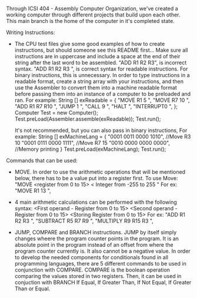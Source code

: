 Through ICSI 404 - Assembly Computer Organization, we've created a working computer through different projects that build upon each other.
This main branch is the home of the computer in it's completed state.

Writing Instructions:
- The CPU test files give some good examples of how to create instructions, but should someone see this README first...
  Make sure all instructions are in uppercase and include a space at the end of their string after the last word to be assembled.
    "ADD R1 R2 R3", is incorrect syntax. "ADD R1 R2 R3 ", is correct syntax for readable instructions. For binary instructions, this is unnecessary.
  In order to type instructions in a readable format, create a string array with your instructions, and then use the Assembler to convert them into a machine readable format before passing them into an instance of a computer to be preloaded and ran. 
  For example:
    String [] exReadable = {
      "MOVE R1 5 ",
      "MOVE R7 10 ",
      "ADD R1 R7 R10 ",
      "JUMP 1 ",
      "CALL 9 ",
      "HALT ",
      "INTERRUPT0 ",
    };
    Computer Test = new Computer();
    Test.preLoad(Assembler.assemble(exReadable));
    Test.run();
    
    It's not recommended, but you can also pass in binary instructions,
      For example:
        String [] exMachineLang = {
          "0001 0011 0000 1010", //Move R3 10
          "0001 0111 0000 1111", //Move R7 15
          "0010 0000 0000 0000", //Memory printing
        }
     Test.preLoad(exMachineLang);
     Test.run();
    
Commands that can be used:
- MOVE. In order to use the arithmetic operations that will be mentioned below, there has to be a value put into a register first.
  To use Move: "MOVE <register from 0 to 15> < Integer from -255 to 255 "
  For ex: "MOVE R1 13 ", 

- 4 main arithmetic calculations can be performed with the following syntax:
  <Operation> <First operand - Register from 0 to 15> <Second operand - Register from 0 to 15> <Storing Register from 0 to 15>
  For ex: "ADD R1 R2 R3 ", "SUBTRACT R5 R7 R9 ", "MULTIPLY R9 R15 R3 ",

- JUMP, COMPARE and BRANCH instructions.
JUMP by itself simply changes wheere the program counter points in the program. It is an absolute point in the program instead of an offset from where the program counter currently is. It also cannot be a negative value. 
In order to develop the needed components for conditionals found in all programming languages, there are 5 different commands to be used in 
conjunction with COMPARE.
COMPARE is the boolean operation comparing the values stored in two registers. Then, it can be used in conjuction with 
BRANCH If Equal, If Greater Than, If Not Equal, If Greater Than or Equal.

  
